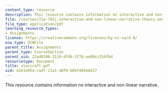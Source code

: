 ```yaml
---
content_type: resource
description: This resource contains information no interactive and non-linear narrative.
file: /courses/21w-765j-interactive-and-non-linear-narrative-theory-and-practice-spring-2006/e2e1e95acadf11a1a0f9b6bfd05b6d17_starcraft.pdf
file_type: application/pdf
learning_resource_types:
- Assignments
license: https://creativecommons.org/licenses/by-nc-sa/4.0/
ocw_type: OCWFile
parent_title: Assignments
parent_type: CourseSection
parent_uid: 22ad0398-3119-dfdb-1f76-ee99cc154fbd
resourcetype: Document
title: starcraft.pdf
uid: e2e1e95a-cadf-11a1-a0f9-b6bfd05b6d17
---
```

This resource contains information no interactive and non-linear narrative.